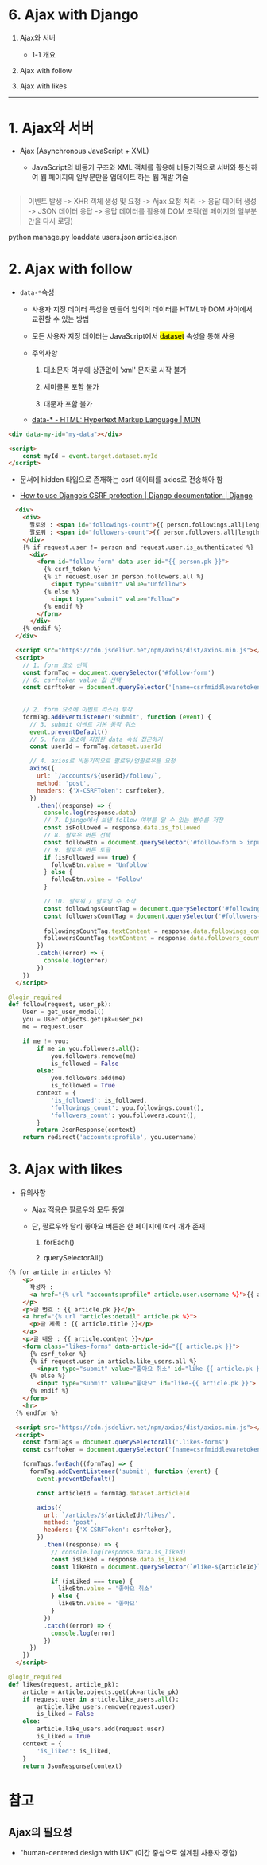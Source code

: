 # 6. Ajax with Django

1. Ajax와 서버
   
   - 1-1 개요

2. Ajax with follow

3. Ajax with likes

---

# 1. Ajax와 서버

- Ajax (Asynchronous JavaScript + XML)
  
  - JavaScript의 비동기 구조와 XML 객체를 활용해 비동기적으로 서버와 통신하여 웹 페이지의 일부분만을 업데이트 하는 웹 개발 기술

<img title="" src="./img/axios.png" alt="">

> 이벤트 발생 -> XHR 객체 생성 및 요청 -> Ajax 요청 처리 -> 응답 데이터 생성 -> JSON 데이터 응답 -> 응답 데이터를 활용해 DOM 조작(웹 페이지의 일부분 만을 다시 로딩)

python manage.py loaddata users.json articles.json



# 2. Ajax with follow

- `data-*`속성
  
  - 사용자 지정 데이터 특성을 만들어 임의의 데이터를 HTML과 DOM 사이에서 교환할 수 있는 방법
  
  - 모든 사용자 지정 데이터는 JavaScript에서 <mark>dataset</mark> 속성을 통해 사용
  
  - 주의사항
    
    1. 대소문자 여부에 상관없이  'xml' 문자로 시작 불가
    
    2. 세미콜론 포함 불가
    
    3. 대문자 포함 불가
  
  - [data-* - HTML: Hypertext Markup Language | MDN](https://developer.mozilla.org/ko/docs/Web/HTML/Global_attributes/data-*)

```html
<div data-my-id="my-data"></div>

<script>
    const myId = event.target.dataset.myId
</script>
```

-  문서에 hidden 타입으로 존재하는 csrf 데이터를 axios로 전송해아 함
  
  - [How to use Django’s CSRF protection | Django documentation | Django](https://docs.djangoproject.com/en/4.2/howto/csrf/)

```html
  <div>
    <div>
      팔로잉 : <span id="followings-count">{{ person.followings.all|length }}</span> / 
      팔로워 : <span id="followers-count">{{ person.followers.all|length }}</span>
    </div>
    {% if request.user != person and request.user.is_authenticated %}
      <div>
        <form id="follow-form" data-user-id="{{ person.pk }}">
          {% csrf_token %}
          {% if request.user in person.followers.all %}
            <input type="submit" value="Unfollow">
          {% else %}
            <input type="submit" value="Follow">
          {% endif %}
        </form>
      </div>
    {% endif %}
  </div>
```

```html
  <script src="https://cdn.jsdelivr.net/npm/axios/dist/axios.min.js"></script>
  <script>
    // 1. form 요소 선택
    const formTag = document.querySelector('#follow-form')
    // 6. csrftoken value 값 선택
    const csrftoken = document.querySelector('[name=csrfmiddlewaretoken]').value
    
    
    // 2. form 요소에 이벤트 리스터 부착
    formTag.addEventListener('submit', function (event) {
      // 3. submit 이벤트 기본 동작 취소
      event.preventDefault()
      // 5. form 요소에 지정한 data 속성 접근하기
      const userId = formTag.dataset.userId

      // 4. axios로 비동기적으로 팔로우/언팔로우를 요청
      axios({
        url: `/accounts/${userId}/follow/`,
        method: 'post',
        headers: {'X-CSRFToken': csrftoken},
      })
        .then((response) => {
          console.log(response.data)
          // 7. Django에서 보낸 follow 여부를 알 수 있는 변수를 저장
          const isFollowed = response.data.is_followed
          // 8. 팔로우 버튼 선택
          const followBtn = document.querySelector('#follow-form > input[type=submit]:nth-child(2)')
          // 9. 팔로우 버튼 토글
          if (isFollowed === true) {
            followBtn.value = 'Unfollow'
          } else {
            followBtn.value = 'Follow'
          }

          // 10. 팔로워 / 팔로잉 수 조작
          const followingsCountTag = document.querySelector('#followings-count')
          const followersCountTag = document.querySelector('#followers-count')
          
          followingsCountTag.textContent = response.data.followings_count
          followersCountTag.textContent = response.data.followers_count
        })
        .catch((error) => {
          console.log(error)
        })
    })
  </script>
```

```python
@login_required
def follow(request, user_pk):
    User = get_user_model()
    you = User.objects.get(pk=user_pk)
    me = request.user

    if me != you:
        if me in you.followers.all():
            you.followers.remove(me)
            is_followed = False
        else:
            you.followers.add(me)
            is_followed = True
        context = {
            'is_followed': is_followed,
            'followings_count': you.followings.count(),
            'followers_count': you.followers.count(),
        }
        return JsonResponse(context)
    return redirect('accounts:profile', you.username)

```



# 3. Ajax with likes

- 유의사항
  
  - Ajax 적용은 팔로우와 모두 동일
  
  - 단, 팔로우와 달리 좋아요 버튼은 한 페이지에 여러 개가 존재
    
    1. forEach()
    
    2. querySelectorAll()

```html
{% for article in articles %}
    <p>
      작성자 : 
      <a href="{% url "accounts:profile" article.user.username %}">{{ article.user }}</a>
    </p>
    <p>글 번호 : {{ article.pk }}</p>
    <a href="{% url "articles:detail" article.pk %}">
      <p>글 제목 : {{ article.title }}</p>
    </a>
    <p>글 내용 : {{ article.content }}</p>
    <form class="likes-forms" data-article-id="{{ article.pk }}">
      {% csrf_token %}
      {% if request.user in article.like_users.all %}
        <input type="submit" value="좋아요 취소" id="like-{{ article.pk }}">
      {% else %}
        <input type="submit" value="좋아요" id="like-{{ article.pk }}">
      {% endif %}
    </form>
    <hr>
  {% endfor %}
```

```html
  <script src="https://cdn.jsdelivr.net/npm/axios/dist/axios.min.js"></script>
  <script>
    const formTags = document.querySelectorAll('.likes-forms')
    const csrftoken = document.querySelector('[name=csrfmiddlewaretoken]').value

    formTags.forEach((formTag) => {
      formTag.addEventListener('submit', function (event) {
        event.preventDefault()

        const articleId = formTag.dataset.articleId

        axios({
          url: `/articles/${articleId}/likes/`,
          method: 'post',
          headers: {'X-CSRFToken': csrftoken},
        })
          .then((response) => {
            // console.log(response.data.is_liked)
            const isLiked = response.data.is_liked
            const likeBtn = document.querySelector(`#like-${articleId}`)

            if (isLiked === true) {
              likeBtn.value = '좋아요 취소'
            } else {
              likeBtn.value = '좋아요'
            }
          })
          .catch((error) => {
            console.log(error)
          })
      })
    })
  </script>
```

```python
@login_required
def likes(request, article_pk):
    article = Article.objects.get(pk=article_pk)
    if request.user in article.like_users.all():
        article.like_users.remove(request.user)
        is_liked = False
    else:
        article.like_users.add(request.user)
        is_liked = True
    context = {
        'is_liked': is_liked,
    }
    return JsonResponse(context)
```



# 참고

## Ajax의 필요성

- "human-centered design with UX" (이간 중심으로 설계된 사용자 경험)
